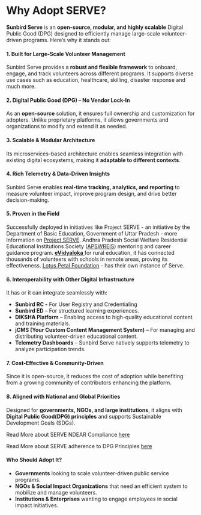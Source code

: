 # Why Adopt SERVE?

**Sunbird Serve** is an **open-source, modular, and highly scalable** Digital Public Good (DPG) designed to efficiently manage large-scale volunteer-driven programs. Here’s why it stands out:

#### **1. Built for Large-Scale Volunteer Management**

Sunbird Serve provides a **robust and flexible framework** to onboard, engage, and track volunteers across different programs. It supports diverse use cases such as education, healthcare, skilling, disaster response and much more.

#### **2. Digital Public Good (DPG) – No Vendor Lock-In**

As an **open-source** solution, it ensures full ownership and customization for adopters. Unlike proprietary platforms, it allows governments and organizations to modify and extend it as needed.

#### **3. Scalable & Modular Architecture**

Its microservices-based architecture enables seamless integration with existing digital ecosystems, making it **adaptable to different contexts**.

#### **4. Rich Telemetry & Data-Driven Insights**

Sunbird Serve enables **real-time tracking, analytics, and reporting** to measure volunteer impact, improve program design, and drive better decision-making.

#### **5. Proven in the Field**

Successfully deployed in initiatives like Project SERVE - an initiative by the Department of Basic Education, Government of Uttar Pradesh - more Information on [Project SERVE](https://up.serve.net.in/home).  Andhra Pradesh Social Welfare Residential Educational Institutions Society ([APSWREIS](https://apswreis.evidyaloka.org/)) mentoring and career guidance program. [**eVidyaloka** ](https://www.evidyaloka.org)for rural education, it has connected thousands of volunteers with schools in remote areas, proving its effectiveness. [Lotus Petal Foundation](https://vidyasahyog.lotuspetalfoundation.org/) - has their own instance of Serve.&#x20;

#### **6. Interoperability with Other Digital Infrastructure**

It has or it can integrate seamlessly with:&#x20;

* **Sunbird RC -** For User Registry and Credentialing
* **Sunbird ED** – For structured learning experiences.
* **DIKSHA Platform** – Enabling access to high-quality educational content and training materials.
* **jCMS (Your Custom Content Management System)** – For managing and distributing volunteer-driven educational content.
* **Telemetry Dashboards** – Sunbird Serve natively supports telemetry to analyze participation trends.

#### **7. Cost-Effective & Community-Driven**

Since it is open-source, it reduces the cost of adoption while benefiting from a growing community of contributors enhancing the platform.

#### **8. Aligned with National and Global Priorities**

Designed for **governments, NGOs, and large institutions**, it aligns with **Digital Public Good(DPG) principles** and supports Sustainable Development Goals (SDGs).

Read More about SERVE NDEAR Compliance [here](../explore/ndear-compliance.md)

Read More about SERVE adherence to DPG Principles [here](../explore/digital-public-good-dpg-principles.md)

#### **Who Should Adopt It?**

* **Governments** looking to scale volunteer-driven public service programs.
* **NGOs & Social Impact Organizations** that need an efficient system to mobilize and manage volunteers.
* **Institutions & Enterprises** wanting to engage employees in social impact initiatives.
